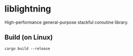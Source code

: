 # liblightning

High-performance general-purpose stackful coroutine library.

## Build (on Linux)

```
cargo build --release
```

